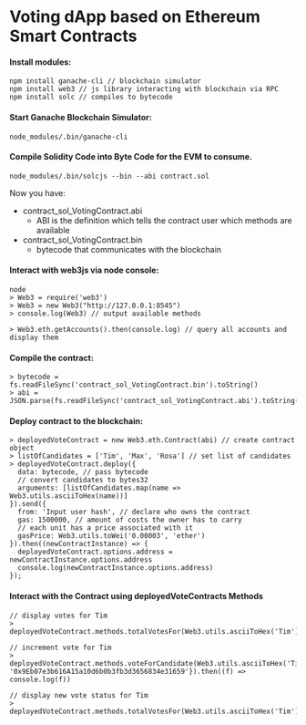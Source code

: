 # Voting dApp based on Ethereum Smart Contracts

#### Install modules:
```
npm install ganache-cli // blockchain simulator
npm install web3 // js library interacting with blockchain via RPC
npm install solc // compiles to bytecode
```

#### Start Ganache Blockchain Simulator:

```
node_modules/.bin/ganache-cli
```

#### Compile Solidity Code into Byte Code for the EVM to consume.
```
node_modules/.bin/solcjs --bin --abi contract.sol
```

Now you have:
* contract_sol_VotingContract.abi
    * ABI is the definition which tells the contract user which methods are available
* contract_sol_VotingContract.bin
    * bytecode that communicates with the blockchain

#### Interact with web3js via node console:


```
node
> Web3 = require('web3')
> Web3 = new Web3("http://127.0.0.1:8545")
> console.log(Web3) // output available methods

> Web3.eth.getAccounts().then(console.log) // query all accounts and display them
```

#### Compile the contract:

```
> bytecode = fs.readFileSync('contract_sol_VotingContract.bin').toString()
> abi = JSON.parse(fs.readFileSync('contract_sol_VotingContract.abi').toString())
```

#### Deploy contract to the blockchain:

```
> deployedVoteContract = new Web3.eth.Contract(abi) // create contract object
> listOfCandidates = ['Tim', 'Max', 'Rosa'] // set list of candidates
> deployedVoteContract.deploy({
  data: bytecode, // pass bytecode
  // convert candidates to bytes32
  arguments: [listOfCandidates.map(name => Web3.utils.asciiToHex(name))]
}).send({
  from: 'Input user hash', // declare who owns the contract
  gas: 1500000, // amount of costs the owner has to carry
  // each unit has a price associated with it
  gasPrice: Web3.utils.toWei('0.00003', 'ether') 
}).then((newContractInstance) => {
  deployedVoteContract.options.address = newContractInstance.options.address
  console.log(newContractInstance.options.address)
});
```

#### Interact with the Contract using deployedVoteContracts Methods

```
// display votes for Tim
> deployedVoteContract.methods.totalVotesFor(Web3.utils.asciiToHex('Tim')).call(console.log)

// increment vote for Tim
> deployedVoteContract.methods.voteForCandidate(Web3.utils.asciiToHex('Tim')).send({from: '0x9Eb07e3b616A15a10d6b0b3fb3d3656834e31659'}).then((f) => console.log(f))

// display new vote status for Tim
> deployedVoteContract.methods.totalVotesFor(Web3.utils.asciiToHex('Tim')).call(console.log)
```